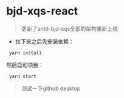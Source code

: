 # bjd-xqs-react
> 更新了antd-bjd-xqs全部的架构重新上线

* 拉下来之后先安装依赖：
```
 yarn install
```
然后启动项目：
```
 yarn start
```

> 测试一下github desktop